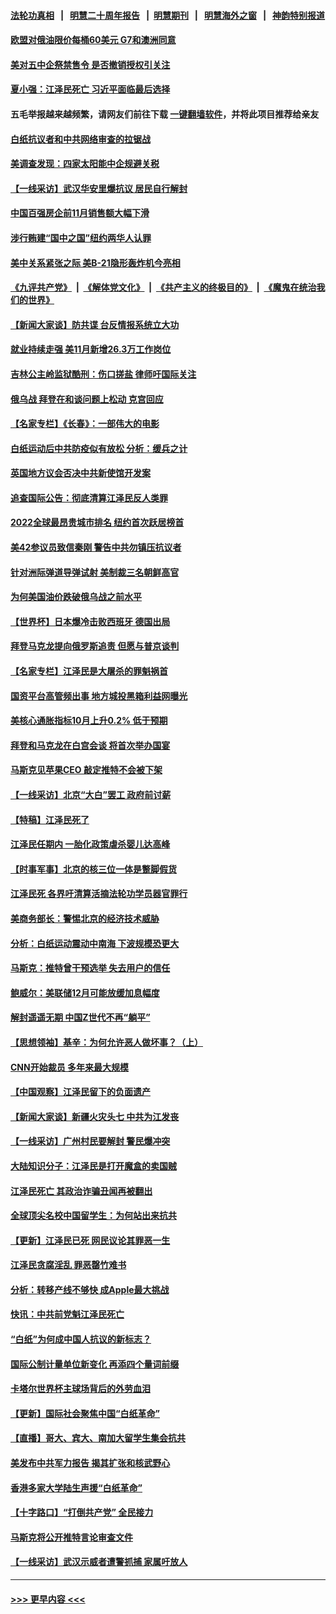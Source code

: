 #### [法轮功真相](https://github.com/gfw-breaker/truth/blob/master/README.md?t=0) &nbsp;&nbsp;|&nbsp;&nbsp; [明慧二十周年报告](https://github.com/gfw-breaker/mh-reports/blob/master/README.md?t=0) &nbsp;&nbsp;|&nbsp;&nbsp;[明慧期刊](https://github.com/gfw-breaker/mh-qikan) &nbsp;&nbsp;|&nbsp;&nbsp; [明慧海外之窗](https://github.com/gfw-breaker/mh-news/blob/master/README.md?t=0) &nbsp;&nbsp;|&nbsp;&nbsp; [神韵特别报道](https://github.com/gfw-breaker/mh-news/blob/master/shenyun.md?t=0)
#### [欧盟对俄油限价每桶60美元 G7和澳洲同意](../pages/nf4514/n13877760.md?t=12031850) 
#### [美对五中企祭禁售令 是否撤销授权引关注](../pages/nf4514/n13877620.md?t=12031850) 
#### [夏小强：江泽民死亡 习近平面临最后选择](../pages/nf4514/n13877645.md?t=12031850) 
#### 五毛举报越来越频繁，请网友们前往下载 [一键翻墙软件](https://github.com/gfw-breaker/ssr-accounts)，并将此项目推荐给亲友
#### [白纸抗议者和中共网络审查的拉锯战](../pages/nf4514/n13877688.md?t=12031850) 
#### [美调查发现：四家太阳能中企规避关税](../pages/nf4514/n13877642.md?t=12031850) 
#### [【一线采访】武汉华安⾥爆抗议 居民自行解封](../pages/nf4514/n13877591.md?t=12031850) 
#### [中国百强房企前11月销售额大幅下滑](../pages/nf4514/n13877619.md?t=12031850) 
#### [涉行贿建“国中之国”纽约两华人认罪](../pages/nf4514/n13877200.md?t=12031850) 
#### [美中关系紧张之际 美B-21隐形轰炸机今亮相](../pages/nf4514/n13877576.md?t=12031850) 
#### [《九评共产党》](https://github.com/begood0513/9ping.md/blob/master/README.md) &nbsp;|&nbsp; [《解体党文化》](../../../../jtdwh.md/blob/master/README.md)  &nbsp;|&nbsp; [《共产主义的终极目的》](../../../../gczydzjmd.md/blob/master/README.md) &nbsp;|&nbsp; [《魔鬼在统治我们的世界》](../../../../mgztzwmdsj.md/blob/master/README.md) 
#### [【新闻大家谈】防共谍 台反情报系统立大功](../pages/nf4514/n13877501.md?t=12031850) 
#### [就业持续走强 美11月新增26.3万工作岗位](../pages/nf4514/n13877538.md?t=12031850) 
#### [吉林公主岭监狱酷刑：伤口搓盐 律师吁国际关注](../pages/nf4514/n13877570.md?t=12031850) 
#### [俄乌战 拜登在和谈问题上松动 克宫回应](../pages/nf4514/n13877463.md?t=12031850) 
#### [【名家专栏】《长春》：一部伟大的电影](../pages/nf4514/n13876765.md?t=12031850) 
#### [白纸运动后中共防疫似有放松 分析：缓兵之计](../pages/nf4514/n13877425.md?t=12031850) 
#### [英国地方议会否决中共新使馆开发案](../pages/nf4514/n13877280.md?t=12031850) 
#### [追查国际公告：彻底清算江泽民反人类罪](../pages/nf4514/n13877248.md?t=12031850) 
#### [2022全球最昂贵城市排名 纽约首次跃居榜首](../pages/nf4514/n13877054.md?t=12031850) 
#### [美42参议员致信秦刚 警告中共勿镇压抗议者](../pages/nf4514/n13877070.md?t=12031850) 
#### [针对洲际弹道导弹试射 美制裁三名朝鲜高官](../pages/nf4514/n13876955.md?t=12031850) 
#### [为何美国油价跌破俄乌战之前水平](../pages/nf4514/n13876960.md?t=12031850) 
#### [【世界杯】日本爆冷击败西班牙 德国出局](../pages/nf4514/n13876975.md?t=12031850) 
#### [拜登马克龙提向俄罗斯追责 但愿与普京谈判](../pages/nf4514/n13876932.md?t=12031850) 
#### [【名家专栏】江泽民是大屠杀的罪魁祸首](../pages/nf4514/n13876700.md?t=12031850) 
#### [国资平台高管频出事 地方城投黑箱利益网曝光](../pages/nf4514/n13876893.md?t=12031850) 
#### [美核心通胀指标10月上升0.2% 低于预期](../pages/nf4514/n13876265.md?t=12031850) 
#### [拜登和马克龙在白宫会谈 将首次举办国宴](../pages/nf4514/n13876725.md?t=12031850) 
#### [马斯克见苹果CEO 敲定推特不会被下架](../pages/nf4514/n13876640.md?t=12031850) 
#### [【一线采访】北京“大白”罢工 政府前讨薪](../pages/nf4514/n13876620.md?t=12031850) 
#### [【特稿】江泽民死了](../pages/nf4514/n13876300.md?t=12031850) 
#### [江泽民任期内 一胎化政策虐杀婴儿达高峰](../pages/nf4514/n13876612.md?t=12031850) 
#### [【时事军事】北京的核三位一体是蹩脚假货](../pages/nf4514/n13876506.md?t=12031850) 
#### [江泽民死 各界吁清算活摘法轮功学员器官罪行](../pages/nf4514/n13876691.md?t=12031850) 
#### [美商务部长：警惕北京的经济技术威胁](../pages/nf4514/n13876310.md?t=12031850) 
#### [分析：白纸运动震动中南海 下波规模恐更大](../pages/nf4514/n13876019.md?t=12031850) 
#### [马斯克：推特曾干预选举 失去用户的信任](../pages/nf4514/n13876434.md?t=12031850) 
#### [鲍威尔：美联储12月可能放缓加息幅度](../pages/nf4514/n13876342.md?t=12031850) 
#### [解封遥遥无期 中国Z世代不再“躺平”](../pages/nf4514/n13876294.md?t=12031850) 
#### [【思想领袖】基辛：为何允许恶人做坏事？（上）](../pages/nf4514/n13875667.md?t=12031850) 
#### [CNN开始裁员 多年来最大规模](../pages/nf4514/n13876274.md?t=12031850) 
#### [【中国观察】江泽民留下的负面遗产](../pages/nf4514/n13876194.md?t=12031850) 
#### [【新闻大家谈】新疆火灾头七 中共为江发丧](../pages/nf4514/n13876165.md?t=12031850) 
#### [【一线采访】广州村民要解封 警民爆冲突](../pages/nf4514/n13876058.md?t=12031850) 
#### [大陆知识分子：江泽民是打开魔盒的卖国贼](../pages/nf4514/n13876056.md?t=12031850) 
#### [江泽民死亡 其政治诈骗丑闻再被翻出](../pages/nf4514/n13876045.md?t=12031850) 
#### [全球顶尖名校中国留学生：为何站出来抗共](../pages/nf4514/n13876110.md?t=12031850) 
#### [【更新】江泽民已死 网民议论其罪恶一生](../pages/nf4514/n13876029.md?t=12031850) 
#### [江泽民贪腐淫乱 罪恶罄竹难书](../pages/nf4514/n13876017.md?t=12031850) 
#### [分析：转移产线不够快 成Apple最大挑战](../pages/nf4514/n13876000.md?t=12031850) 
#### [快讯：中共前党魁江泽民死亡](../pages/nf4514/n13875999.md?t=12031850) 
#### [“白纸”为何成中国人抗议的新标志？](../pages/nf4514/n13875761.md?t=12031850) 
#### [国际公制计量单位新变化 再添四个量词前缀](../pages/nf4514/n13875590.md?t=12031850) 
#### [卡塔尔世界杯主球场背后的外劳血泪](../pages/nf4514/n13875681.md?t=12031850) 
#### [【更新】国际社会聚焦中国“白纸革命”](../pages/nf4514/n13875376.md?t=12031850) 
#### [【直播】哥大、宾大、南加大留学生集会抗共](../pages/nf4514/n13875540.md?t=12031850) 
#### [美发布中共军力报告 揭其扩张和核武野心](../pages/nf4514/n13875585.md?t=12031850) 
#### [香港多家大学陆生声援“白纸革命”](../pages/nf4514/n13875553.md?t=12031850) 
#### [【十字路口】“打倒共产党” 全民接力](../pages/nf4514/n13875475.md?t=12031850) 
#### [马斯克将公开推特言论审查文件](../pages/nf4514/n13875527.md?t=12031850) 
#### [【一线采访】武汉示威者遭警抓捕 家属吁放人](../pages/nf4514/n13875391.md?t=12031850) 

----
#### [ >>> 更早内容 <<< ](../indexes/nf4514-earlier.md)
